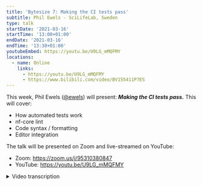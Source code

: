 ```yaml
---
title: 'Bytesize 7: Making the CI tests pass'
subtitle: Phil Ewels - SciLifeLab, Sweden
type: talk
startDate: '2021-03-16'
startTime: '13:00+01:00'
endDate: '2021-03-16'
endTime: '13:30+01:00'
youtubeEmbed: https://youtu.be/U9LG_mMQFMY
locations:
  - name: Online
    links:
      - https://youtu.be/U9LG_mMQFMY
      - https://www.bilibili.com/video/BV155411P7ES
---
```


This week, Phil Ewels ([@ewels](http://github.com/ewels/)) will present: _**Making the CI tests pass.**_
This will cover:

- How automated tests work
- nf-core lint
- Code syntax / formatting
- Editor integration

The talk will be presented on Zoom and live-streamed on YouTube:

- Zoom: <https://zoom.us/j/95310380847>
- YouTube: <https://youtu.be/U9LG_mMQFMY>

<details markdown="1"><summary>Video transcription</summary>

:::note
This text has been edited to make it suitable for reading
:::

The talk today is going to be less slides and more focused on a live demonstration because it’s probably best to learn this by doing. So please bear with me.

So a quick introduction. What is CI? CI stands for continuous integration, and basically that’s just another way of saying automated tests.

So every time we push a change to the code for any repository that has it set up, push a change to Github, do a `git commit` or a `git push`, that triggers some sort of CI. This will typically result in a test being run and a report that indicates whether that test has passed or failed.

[1:46](https://youtu.be/U9LG_mMQFMY?list=PL3xpfTVZLcNiSvvPWORbO32S1WDJqKp1e&t=109) The test itself is run by a dedicated service; the ones that have been most popular in the open source community are ones called Travis CI, which we used to use years ago on nf-core, Circle CI, which is used quite a lot and I think Sarek and BioConda use it, and then there’s the one we use at nf-core called GitHub Actions.

[2:46](https://youtu.be/U9LG_mMQFMY?list=PL3xpfTVZLcNiSvvPWORbO32S1WDJqKp1e&t=166) GitHub Actions is an added feature of GitHub itself, as an opt-in. Now these are super-flexible and powerful. It’s not just tests that you can run, but all kinds of different things. It doesn’t have to be code changes, you can have events such as opening a pull request, making a release, or even clicking a button on Github webpage if that’s configured.

So lots of different inputs to trigger things and we can have lots of different things that result. This is what I’ll cover during this talk today.

[3:12](https://youtu.be/U9LG_mMQFMY?list=PL3xpfTVZLcNiSvvPWORbO32S1WDJqKp1e&t=193) So you’ve likely often heard about continuous integration as CI/CD. CD is continuous deployment, which is the second part.

[3:34](https://youtu.be/U9LG_mMQFMY?list=PL3xpfTVZLcNiSvvPWORbO32S1WDJqKp1e&t=215) I’m just going to go into the live demo directory. I’m hoping it’s going to go better than the Tesla demo in the gif on the right here.

[3:52](https://youtu.be/U9LG_mMQFMY?list=PL3xpfTVZLcNiSvvPWORbO32S1WDJqKp1e&t=232) So, here is a pipeline. This is an nf-core pipeline. We have a special one actually, called the test pipeline. For all purposes, it behaves exactly like every other nf-core pipeline, so we can use it as a test-bed to check the code.

[4:11](https://youtu.be/U9LG_mMQFMY?list=PL3xpfTVZLcNiSvvPWORbO32S1WDJqKp1e&t=251) I should note that much of what I’m going to demonstrate here revolves around the nf-core tools helper package and we have a big release stacked up and ready to go.

[4:34](https://youtu.be/U9LG_mMQFMY?list=PL3xpfTVZLcNiSvvPWORbO32S1WDJqKp1e&t=274) As a a result, the demo I will be showing you will be with version 1.13 dev, which is about to become version 1.13 stable. That’s why things are a bit funny here [4:43](https://youtu.be/U9LG_mMQFMY?list=PL3xpfTVZLcNiSvvPWORbO32S1WDJqKp1e&t=283).

[4:46](https://youtu.be/U9LG_mMQFMY?list=PL3xpfTVZLcNiSvvPWORbO32S1WDJqKp1e&t=286) Then if you try and replicate what I’m doing right now with the production, with the main stable tag, it won’t work yet. But hopefully when we release this.

[4:52](https://youtu.be/U9LG_mMQFMY?list=PL3xpfTVZLcNiSvvPWORbO32S1WDJqKp1e&t=292) So anyway I’ve got my nf-core/pipeline here, and I’ve made some changes such as updating the `CHANGELOG` here [5:00](https://youtu.be/U9LG_mMQFMY?list=PL3xpfTVZLcNiSvvPWORbO32S1WDJqKp1e&t=301).

[5:06](https://youtu.be/U9LG_mMQFMY?list=PL3xpfTVZLcNiSvvPWORbO32S1WDJqKp1e&t=306) I’ve forked this pipeline, so you can see this is my Github username, and this is this pipeline that you can see is forked from the main one.

[5:13](https://youtu.be/U9LG_mMQFMY?list=PL3xpfTVZLcNiSvvPWORbO32S1WDJqKp1e&t=312) I’ve actually just pushed my change before the talk started, so if I go to the list of commits [5:16](https://youtu.be/U9LG_mMQFMY?list=PL3xpfTVZLcNiSvvPWORbO32S1WDJqKp1e&t=318), you will see the latest commit that I pushed here [5:21](https://youtu.be/U9LG_mMQFMY?list=PL3xpfTVZLcNiSvvPWORbO32S1WDJqKp1e&t=321).

[5:23](https://youtu.be/U9LG_mMQFMY?list=PL3xpfTVZLcNiSvvPWORbO32S1WDJqKp1e&t=323) If I remove a bunch of to-do things, this is pushed to GitHub [5:30](https://youtu.be/U9LG_mMQFMY?list=PL3xpfTVZLcNiSvvPWORbO32S1WDJqKp1e&t=330), and you will see that next to each one of the commits here in this log is a little tick or a cross. These are a summary of all the different tests. I can click on this little tick [5:42](https://youtu.be/U9LG_mMQFMY?list=PL3xpfTVZLcNiSvvPWORbO32S1WDJqKp1e&t=342) wherever I see it, and I’ll see a list of the different tests.

[5:46](https://youtu.be/U9LG_mMQFMY?list=PL3xpfTVZLcNiSvvPWORbO32S1WDJqKp1e&t=346) You see here that I’m being told that some of the CI tests are not successful.

Now if I jump here [5:51](https://youtu.be/U9LG_mMQFMY?list=PL3xpfTVZLcNiSvvPWORbO32S1WDJqKp1e&t=351), I can actually go through to this panel [5:53](https://youtu.be/U9LG_mMQFMY?list=PL3xpfTVZLcNiSvvPWORbO32S1WDJqKp1e&t=353), which is a part of Github actions and it tells me all the different tests which are running.

Now I can see a breakdown of all the different tests [5:58](https://youtu.be/U9LG_mMQFMY?list=PL3xpfTVZLcNiSvvPWORbO32S1WDJqKp1e&t=358), and whether they worked or not.

[6:03](https://youtu.be/U9LG_mMQFMY?list=PL3xpfTVZLcNiSvvPWORbO32S1WDJqKp1e&t=363) The one that’s jumped to this Markdown one, and this is a part of a group of nf-core linting.

What this does is that it looks over markdown code, which is written and we validate it against a code formatting check.

This is something we added a little while ago, and it doesn’t really matter how you do your markdown. In practical terms, it renders the same when people read it.

But it’s really helpful for us to code in a standardised way because we have so many contributors with nf-core.

It allows us to follow some sort of common guideline, and so we make heavy use of what we call code linters or code formatters, and this is what we are running into here [6:42](https://youtu.be/U9LG_mMQFMY?list=PL3xpfTVZLcNiSvvPWORbO32S1WDJqKp1e&t=402).

If you’re new to nf-core, it’s likely that you’ll hit this if you haven’t used it before. You’ll just add something to a `CHANGELOG` and it’ll look fine to you. Then you’ll push it and see a test failing.

So what this test does is it runs a command called ´markdownlint´ [6:56](https://youtu.be/U9LG_mMQFMY?list=PL3xpfTVZLcNiSvvPWORbO32S1WDJqKp1e&t=416), which is a package on [npm](https://www.npmjs.com/package/markdownlint) which you can install yourself.

[7:00](https://youtu.be/U9LG_mMQFMY?list=PL3xpfTVZLcNiSvvPWORbO32S1WDJqKp1e&t=420) You can see all the different stages of this and the bit that’s failed its run. I can also see that the command has run.

[7:06](https://youtu.be/U9LG_mMQFMY?list=PL3xpfTVZLcNiSvvPWORbO32S1WDJqKp1e&t=426) So I can run this locally if I want to, and it should give me exactly the same output.

[7:11](https://youtu.be/U9LG_mMQFMY?list=PL3xpfTVZLcNiSvvPWORbO32S1WDJqKp1e&t=431) And you can see that it says on this file `CHANGELOG` on line 6, that there’s something wrong with this rule in this linting tool where it says headings should be surrounded by blank lines.

[7:28](https://youtu.be/U9LG_mMQFMY?list=PL3xpfTVZLcNiSvvPWORbO32S1WDJqKp1e&t=448) You can write markdown or .yml or these other linters that we have and just see if it fails and then fix it manually, but that’s kind of dull.

[7:43](https://youtu.be/U9LG_mMQFMY?list=PL3xpfTVZLcNiSvvPWORbO32S1WDJqKp1e&t=463) So what we recommend is to set these up on the command line yourself, and all these tools have options to fix these things in place. But even better is to install plugins, which are a part of your browser.

[7:52](https://youtu.be/U9LG_mMQFMY?list=PL3xpfTVZLcNiSvvPWORbO32S1WDJqKp1e&t=473) So I have a plugin for vscode, which is what I am using here (and is fair for markdown linting).

[7:58](https://youtu.be/U9LG_mMQFMY?list=PL3xpfTVZLcNiSvvPWORbO32S1WDJqKp1e&t=478) In fact that is why I have this wiggly line along here because it says there’s something wrong with it. But best of all, it has automatic formatting built-in.

So if I save this file [8:06](https://youtu.be/U9LG_mMQFMY?list=PL3xpfTVZLcNiSvvPWORbO32S1WDJqKp1e&t=486), it fixes it for me automatically. I didn’t need to do anything.

So once you have your environment set up like this [8:10](https://youtu.be/U9LG_mMQFMY?list=PL3xpfTVZLcNiSvvPWORbO32S1WDJqKp1e&t=490), you just kind of forget about it and it always works because every time you hit save, it automatically fixes everything for you.

So I recommend setting this up. We’ve recently done set this extension pack up (with included extensions), and one of them is called `markdownlint`.

[8:35](https://youtu.be/U9LG_mMQFMY?list=PL3xpfTVZLcNiSvvPWORbO32S1WDJqKp1e&t=515) So if you just type in nf-core into the vscode package, you find this [8:39](https://youtu.be/U9LG_mMQFMY?list=PL3xpfTVZLcNiSvvPWORbO32S1WDJqKp1e&t=519).

Install it and activate all the things. One of them will be markdown, and you’ll get this kind of magic behaviour.

[8:46](https://youtu.be/U9LG_mMQFMY?list=PL3xpfTVZLcNiSvvPWORbO32S1WDJqKp1e&t=526) OK, so that’s fixed. If I go back and say `git status` [8:52](https://youtu.be/U9LG_mMQFMY?list=PL3xpfTVZLcNiSvvPWORbO32S1WDJqKp1e&t=532), and I can do `git diff CHANGELOG.md` [8:56](https://youtu.be/U9LG_mMQFMY?list=PL3xpfTVZLcNiSvvPWORbO32S1WDJqKp1e&t=536), and there you go, there’s my extra white line [8:58](https://youtu.be/U9LG_mMQFMY?list=PL3xpfTVZLcNiSvvPWORbO32S1WDJqKp1e&t=538),`fix markdownlint`, let’s push that change and we’ll see if that makes everything happy.

[9:09](https://youtu.be/U9LG_mMQFMY?list=PL3xpfTVZLcNiSvvPWORbO32S1WDJqKp1e&t=549) Go back to my pipeline, and now I can click on actions here [9:12](https://youtu.be/U9LG_mMQFMY?list=PL3xpfTVZLcNiSvvPWORbO32S1WDJqKp1e&t=552), and I’ll just see everything that runs.

You can see that this is a new action named after the commit running here [9:16](https://youtu.be/U9LG_mMQFMY?list=PL3xpfTVZLcNiSvvPWORbO32S1WDJqKp1e&t=556), or I can go to the little status icon next to the commit itself, and you can see this is still running at the moment, but I can click on it and see it running in real time.

[9:30](https://youtu.be/U9LG_mMQFMY?list=PL3xpfTVZLcNiSvvPWORbO32S1WDJqKp1e&t=570) So it’s just installed markdown lint and it has run markdown lint, and there is no output, which is a good thing.

[9:35](https://youtu.be/U9LG_mMQFMY?list=PL3xpfTVZLcNiSvvPWORbO32S1WDJqKp1e&t=575) And now I have a green tick next to markdown, so we have solved problem number one.

[9:43](https://youtu.be/U9LG_mMQFMY?list=PL3xpfTVZLcNiSvvPWORbO32S1WDJqKp1e&t=583) So the first class of continuous integration tests that we have is code linting or markdown yml, they’re all the same. Set up in your code editor and forget about it.

[9:54](https://youtu.be/U9LG_mMQFMY?list=PL3xpfTVZLcNiSvvPWORbO32S1WDJqKp1e&t=594) If you’re writing with nf-core/tools, there’s one for python as well, which is called [black](https://pypi.org/project/black/), but they’ll do the same thing.

[9:54](https://youtu.be/U9LG_mMQFMY?list=PL3xpfTVZLcNiSvvPWORbO32S1WDJqKp1e&t=598) Now there’s some other tests to be run, which are not quite as trivial, and the most important one is the nf-core one, which is the one we’ve built ourselves for the community.

[10:10](https://youtu.be/U9LG_mMQFMY?list=PL3xpfTVZLcNiSvvPWORbO32S1WDJqKp1e&t=610) This has been around since the start of nf-core and what we realised was that it was almost impossible to manually check that everyone was adhering to all the guidelines and best practices exactly as we wanted.

It was just too easy to miss stuff. So we like automation and have built a tool that checks the code in your pipeline. We update this continuously and that means that every time there’s a new release, it will come up with new tests. So pipeline developers, your CI test might fail until you’ve updated your pipeline.

[10:44](https://youtu.be/U9LG_mMQFMY?list=PL3xpfTVZLcNiSvvPWORbO32S1WDJqKp1e&t=644) That’s what we want. So here, you can see an example of a pipeline that has run this test and failed. So I can click on it and we can see the results now.

[10:55](https://youtu.be/U9LG_mMQFMY?list=PL3xpfTVZLcNiSvvPWORbO32S1WDJqKp1e&t=655) This is a command line tool and you can also run this locally.

[11:02](https://youtu.be/U9LG_mMQFMY?list=PL3xpfTVZLcNiSvvPWORbO32S1WDJqKp1e&t=662) So if I go to the pipeline and do `nf-core lint` and give it the pipeline directory, in this case a dot, it runs all the checks and does a few things about Conda packages and things and figures that out.

[11:21](https://youtu.be/U9LG_mMQFMY?list=PL3xpfTVZLcNiSvvPWORbO32S1WDJqKp1e&t=681) We get the same results here.

[11:23](https://youtu.be/U9LG_mMQFMY?list=PL3xpfTVZLcNiSvvPWORbO32S1WDJqKp1e&t=683) I recommend running this locally, just to check. One of the really nice things is that the output here has interactive hyperlinks built into it.

[11:34](https://youtu.be/U9LG_mMQFMY?list=PL3xpfTVZLcNiSvvPWORbO32S1WDJqKp1e&t=694) So if I hold down `command` on a Mac keyboard or `control` on Linux or a PC, you can see that these are actual links.

[11:43](https://youtu.be/U9LG_mMQFMY?list=PL3xpfTVZLcNiSvvPWORbO32S1WDJqKp1e&t=703) So if I want to find out more about what this is, it will take me to an nf-core webpage about this specific type of test.

[11:57](https://youtu.be/U9LG_mMQFMY?list=PL3xpfTVZLcNiSvvPWORbO32S1WDJqKp1e&t=717) We’ve updated this, so the soft-link didn’t work, but you can see long documentation about all of the different nf-core tests that we have here.

[12:06](https://youtu.be/U9LG_mMQFMY?list=PL3xpfTVZLcNiSvvPWORbO32S1WDJqKp1e&t=726) This is something we’ve just rebuilt extensively in this release. That’s how all this automatic linting works, but you can go to the nf-core website to figure out all of the reasoning behind each test and how to fix it.

[12:17](https://youtu.be/U9LG_mMQFMY?list=PL3xpfTVZLcNiSvvPWORbO32S1WDJqKp1e&t=737) Some of them are not super obvious, so we can go through it step-by-step.

[12:24](https://youtu.be/U9LG_mMQFMY?list=PL3xpfTVZLcNiSvvPWORbO32S1WDJqKp1e&t=744) There’s some stuff here that is brand new for this release, which is nice to talk about as well.

[12:29](https://youtu.be/U9LG_mMQFMY?list=PL3xpfTVZLcNiSvvPWORbO32S1WDJqKp1e&t=749) The bottom-up we have some stuff. We have a lot of tests passed, which is great.

[12:35](https://youtu.be/U9LG_mMQFMY?list=PL3xpfTVZLcNiSvvPWORbO32S1WDJqKp1e&t=755) By default, there’s a flag if you actually want to see every single test pass. But most of the time you don’t care.

[12:58](https://youtu.be/U9LG_mMQFMY?list=PL3xpfTVZLcNiSvvPWORbO32S1WDJqKp1e&t=778) When you create a new pipeline, you will see lots of things here. So these are not going to give you a little red cross but it’s good to cut that list down.

[13:12](https://youtu.be/U9LG_mMQFMY?list=PL3xpfTVZLcNiSvvPWORbO32S1WDJqKp1e&t=793) In this version of the tools, we have the ability to ignore link tests, which is a very much requested feature.

[13:20](https://youtu.be/U9LG_mMQFMY?list=PL3xpfTVZLcNiSvvPWORbO32S1WDJqKp1e&t=800) So I actually have a file in the root of my pipeline here. If I do `ls -a` to reveal all the hidden files, and then I do `cat.nf-core lint`, and you can see that I’ve specified in this config file and tools that the lint test (called files unchanged), should ignore this specific file.

That’s great because I’ve edited this and it would be failing anyway. But instead, it’s recognised this and ignored the file from this test.

[13:45](https://youtu.be/U9LG_mMQFMY?list=PL3xpfTVZLcNiSvvPWORbO32S1WDJqKp1e&t=825) You can fully ignore any lint tests now and you can customise which parts of certain tests such as which files to ignore on that level.

This is really powerful, especially if you are using nf-core/tools but are doing your own pipeline that has got nothing to do with nf-core.

[14:02](https://youtu.be/U9LG_mMQFMY?list=PL3xpfTVZLcNiSvvPWORbO32S1WDJqKp1e&t=842) You can see the problem here is that something failed.

[14:06](https://youtu.be/U9LG_mMQFMY?list=PL3xpfTVZLcNiSvvPWORbO32S1WDJqKp1e&t=846) There’s a test called `files_unchanged`, which checks whether files match the template, and it says that something has been edited in this file.

[14:15](https://youtu.be/U9LG_mMQFMY?list=PL3xpfTVZLcNiSvvPWORbO32S1WDJqKp1e&t=855) So basically this file shouldn’t be touched, so that’s wrong.

[14:19](https://youtu.be/U9LG_mMQFMY?list=PL3xpfTVZLcNiSvvPWORbO32S1WDJqKp1e&t=859) One of my favourite new features for this version of the release is that `nf-core lint` now has a --fix, which is going to save everyone so much time.

So before, you would have had to figure out, read the documentation, figure out, go look in the template, see what it should look like and then try to fix it yourself.

[14:34](https://youtu.be/U9LG_mMQFMY?list=PL3xpfTVZLcNiSvvPWORbO32S1WDJqKp1e&t=874) So now I can just say that I’d like to fix this test called `files_unchanged`. I can run linting again, and this time it’s going to not only spot them but also fix them.

[14:47](https://youtu.be/U9LG_mMQFMY?list=PL3xpfTVZLcNiSvvPWORbO32S1WDJqKp1e&t=887) I don’t have any tests failing now and you can see that I fixed this test. If I do get status, you can see it’s actually modified one of these files and if I could get this, you can see that I had this extra line that I had written in here.

[14:56](https://youtu.be/U9LG_mMQFMY?list=PL3xpfTVZLcNiSvvPWORbO32S1WDJqKp1e&t=899), and it’s deleted.

[15:01](https://youtu.be/U9LG_mMQFMY?list=PL3xpfTVZLcNiSvvPWORbO32S1WDJqKp1e&t=901) So now it’s matching the template and everything works.

[15:06](https://youtu.be/U9LG_mMQFMY?list=PL3xpfTVZLcNiSvvPWORbO32S1WDJqKp1e&t=906) So now if I commit this, this little red cross will hopefully turn into a green tick for the nf-core/tools.

[15:18](https://youtu.be/U9LG_mMQFMY?list=PL3xpfTVZLcNiSvvPWORbO32S1WDJqKp1e&t=918) You can see that I could have also fixed the `Conda` updates, which is just a nice and fast way to update all of the different `Conda` packages, but I chose not to do that this time.

[15:29](https://youtu.be/U9LG_mMQFMY?list=PL3xpfTVZLcNiSvvPWORbO32S1WDJqKp1e&t=929) This only works when you have no changes on your `git` repository and that means it will make whatever changes it can.

It can be quite aggressive, but if you don’t like it, you can always undo it by checking out the old code.

[15:44](https://youtu.be/U9LG_mMQFMY?list=PL3xpfTVZLcNiSvvPWORbO32S1WDJqKp1e&t=944) So if I do update this test, it gets rid of all those warnings about Conda packages.

[15:56](https://youtu.be/U9LG_mMQFMY?list=PL3xpfTVZLcNiSvvPWORbO32S1WDJqKp1e&t=956) You can see it has modified my environment file and updated all these packages.

[16:05](https://youtu.be/U9LG_mMQFMY?list=PL3xpfTVZLcNiSvvPWORbO32S1WDJqKp1e&t=965) I can always do `git checkout environment`, and I haven’t lost anything.

[16:11](https://youtu.be/U9LG_mMQFMY?list=PL3xpfTVZLcNiSvvPWORbO32S1WDJqKp1e&t=971) OK, so we go back here. Let’s see if this latest test works.

[16:27](https://youtu.be/U9LG_mMQFMY?list=PL3xpfTVZLcNiSvvPWORbO32S1WDJqKp1e&t=987) Fantastic, we’ve got the little green tick across the board! That’s what we like!

[16:32](https://youtu.be/U9LG_mMQFMY?list=PL3xpfTVZLcNiSvvPWORbO32S1WDJqKp1e&t=992) There are some little extra things that might be useful. You can see there’s a button up here [16:34](https://youtu.be/U9LG_mMQFMY?list=PL3xpfTVZLcNiSvvPWORbO32S1WDJqKp1e&t=996) for some of these tests. There isn’t for the `markdown linting` though.

[16:41](https://youtu.be/U9LG_mMQFMY?list=PL3xpfTVZLcNiSvvPWORbO32S1WDJqKp1e&t=1001) It has automatically saved the verbose log file from the linting run, so if you can’t figure something out, or you need extra information, try downloading this [16:49](https://youtu.be/U9LG_mMQFMY?list=PL3xpfTVZLcNiSvvPWORbO32S1WDJqKp1e&t=1009). It’s a massive log file that’s spitting out debug messages about how nf-core/tools is running. That might help you debug a little bit.

[17:00](https://youtu.be/U9LG_mMQFMY?list=PL3xpfTVZLcNiSvvPWORbO32S1WDJqKp1e&t=1020) Anyway, we’ve got all green tests there, so let’s open up a pull request.

[17:04](https://youtu.be/U9LG_mMQFMY?list=PL3xpfTVZLcNiSvvPWORbO32S1WDJqKp1e&t=1024) We go to the head pipeline, go to my fork, create pull requests.

[17:19](https://youtu.be/U9LG_mMQFMY?list=PL3xpfTVZLcNiSvvPWORbO32S1WDJqKp1e&t=1039) Don’t just delete all this, you should actually fill it in, but you know this is a live demo and I’m going to create a new pipeline.

[17:25](https://youtu.be/U9LG_mMQFMY?list=PL3xpfTVZLcNiSvvPWORbO32S1WDJqKp1e&t=1045) You pull request.

[17:29](https://youtu.be/U9LG_mMQFMY?list=PL3xpfTVZLcNiSvvPWORbO32S1WDJqKp1e&t=1049) So what I’ve deliberately put in here was a merged conflict because it’s something that happens quite often.

[17:35](https://youtu.be/U9LG_mMQFMY?list=PL3xpfTVZLcNiSvvPWORbO32S1WDJqKp1e&t=1055) I had said that tests can run on different event types, so the ones we’ve been looking at are push pull requests, and there’s also a pull request.

So when you open a pull request, you will have tests running on both push and pull requests, but if you have a merge conflict, nothing will run on the pull request. So you need to fix all the merge conflicts before the test will run.

[17:59](https://youtu.be/U9LG_mMQFMY?list=PL3xpfTVZLcNiSvvPWORbO32S1WDJqKp1e&t=1079) So while I was talking, some magic happened and we had github actions’ automated comment pop-up.

[18:06](https://youtu.be/U9LG_mMQFMY?list=PL3xpfTVZLcNiSvvPWORbO32S1WDJqKp1e&t=1086) I made another deliberate mistake when I opened this pull request. It is against the `master` branch. Now with nf-core/pipelines, we have only the stable released code on `master branch` because that’s the one that’s pulled by default.

[18:17](https://youtu.be/U9LG_mMQFMY?list=PL3xpfTVZLcNiSvvPWORbO32S1WDJqKp1e&t=1097) So it should have gone to the `development branch`, but it’s really easy to mess up because it’s a default.

[18:23](https://youtu.be/U9LG_mMQFMY?list=PL3xpfTVZLcNiSvvPWORbO32S1WDJqKp1e&t=1103) It happens a lot, so we get a comment that says, “Well hang on, one of the tests here failed.”

[18:31](https://youtu.be/U9LG_mMQFMY?list=PL3xpfTVZLcNiSvvPWORbO32S1WDJqKp1e&t=1111) There’s an automated test to check it, so I got a red cross and I got a comment saying this is what has happened and is what’s wrong. You don’t need to close and open your pull request again, you can just hit edit, change that to dev and we’re all good.

[18:46](https://youtu.be/U9LG_mMQFMY?list=PL3xpfTVZLcNiSvvPWORbO32S1WDJqKp1e&t=1126) So this comment won’t go away, but we can hide it and say it’s been resolved.

[18:52](https://youtu.be/U9LG_mMQFMY?list=PL3xpfTVZLcNiSvvPWORbO32S1WDJqKp1e&t=1132) This little red cross will also not disappear until I push a new commit. But I need to resolve the conflicts anyway, so let’s just do that quickly.

[19:01](https://youtu.be/U9LG_mMQFMY?list=PL3xpfTVZLcNiSvvPWORbO32S1WDJqKp1e&t=1141) If I go to the repository (and look at my remotes), I’ve got my fork set up as a remote called origin. I’ve got the main nf-core one set up as upstream.

[19:13](https://youtu.be/U9LG_mMQFMY?list=PL3xpfTVZLcNiSvvPWORbO32S1WDJqKp1e&t=1153) So I can do a `git pull upstream master`, and it tells me that I have a merge conflict.

[19:20](https://youtu.be/U9LG_mMQFMY?list=PL3xpfTVZLcNiSvvPWORbO32S1WDJqKp1e&t=1160) So if I hop into vscode, which is here, you can see the `merge conflicts` and `CHANGELOG`.

Sure enough, there are two lines, which have been added kind of in parallel, and git does not know how to merge in both. But, it’s just a `CHANGELOG`. We want both of these [19:33](https://youtu.be/U9LG_mMQFMY?list=PL3xpfTVZLcNiSvvPWORbO32S1WDJqKp1e&t=1173).

[19:34](https://youtu.be/U9LG_mMQFMY?list=PL3xpfTVZLcNiSvvPWORbO32S1WDJqKp1e&t=1174) So I can click accept both.

[19:37](https://youtu.be/U9LG_mMQFMY?list=PL3xpfTVZLcNiSvvPWORbO32S1WDJqKp1e&t=1177) There are some differences in the markdown styles here, so hopefully if I hit save, it will solve that.

[19:43](https://youtu.be/U9LG_mMQFMY?list=PL3xpfTVZLcNiSvvPWORbO32S1WDJqKp1e&t=1183) I can go back and `fix merge conflict`. This will do several things. It’s fixing a merge conflict so the pull request test will run. It’s also pushing a new change after I changed the target branch to dev.

[20:00](https://youtu.be/U9LG_mMQFMY?list=PL3xpfTVZLcNiSvvPWORbO32S1WDJqKp1e&t=1200) So the target branch test should now be passing, and we’ll see how much else is green.

[20:08](https://youtu.be/U9LG_mMQFMY?list=PL3xpfTVZLcNiSvvPWORbO32S1WDJqKp1e&t=1208) This is the point where I suspect we won’t get green across the board because of running on the development version of nf-core. I think we didn’t manage to scrape up every single test, but hopefully by the time you run this you will get all green tests at this point.

[20:39](https://youtu.be/U9LG_mMQFMY?list=PL3xpfTVZLcNiSvvPWORbO32S1WDJqKp1e&t=1239) So what I haven’t talked about so far is running workflow tests.

[20:43](https://youtu.be/U9LG_mMQFMY?list=PL3xpfTVZLcNiSvvPWORbO32S1WDJqKp1e&t=1243) So every nf-core pipeline has a way you can run it where you do `nextflow run pipeline name` and then you do `-profile test`. That runs the pipeline with a very tiny test dataset, which is downloaded from the web dynamically by an expert.

[20:57](https://youtu.be/U9LG_mMQFMY?list=PL3xpfTVZLcNiSvvPWORbO32S1WDJqKp1e&t=1257) So now basically, every single time you push or open a pull request, this test profile will be run.

[21:05](https://youtu.be/U9LG_mMQFMY?list=PL3xpfTVZLcNiSvvPWORbO32S1WDJqKp1e&t=1265) That just run the Nextflow pipeline and checks that it doesn’t crash and picks up a bunch of kind of potential problems here.

I’ve forgotten here that these tests are also quite intelligent. They check whether you have changed anything in the environment (the Docker file or Conda). If you have, then it will build a new Docker image before running the pipeline. If you haven’t, it will just pull it from Docker, which is a lot quicker.

[21:31](https://youtu.be/U9LG_mMQFMY?list=PL3xpfTVZLcNiSvvPWORbO32S1WDJqKp1e&t=1291) So we have to wait for this now to build a new Docker image, which might take too much time. But after that, you can see it’s going to install Nextflow and will then run the pipeline and check that it exits with a successful exit code.

[21:42](https://youtu.be/U9LG_mMQFMY?list=PL3xpfTVZLcNiSvvPWORbO32S1WDJqKp1e&t=1302) So that’s something you need to make sure is passing, and that can be run locally too.

[21:51](https://youtu.be/U9LG_mMQFMY?list=PL3xpfTVZLcNiSvvPWORbO32S1WDJqKp1e&t=1311) OK, so you see all your lines green and when this is all done, it will hopefully all be green as well.

[22:02](https://youtu.be/U9LG_mMQFMY?list=PL3xpfTVZLcNiSvvPWORbO32S1WDJqKp1e&t=1322) This is also something I’ve fixed for this release. So what you should start getting now is that when nf-core runs on pull requests, you should automatically get a comment.

[22:15](https://youtu.be/U9LG_mMQFMY?list=PL3xpfTVZLcNiSvvPWORbO32S1WDJqKp1e&t=1335) It would be very easy to not go into a log and see all the warnings, but we can get a summary here and see how actually we had some warnings. So this helps make those more visible and hopefully you can kind of solve those warnings.

[22:28](https://youtu.be/U9LG_mMQFMY?list=PL3xpfTVZLcNiSvvPWORbO32S1WDJqKp1e&t=1348) You’ve got some nice rendering of those same results.

[22:36](https://youtu.be/U9LG_mMQFMY?list=PL3xpfTVZLcNiSvvPWORbO32S1WDJqKp1e&t=1356) So when that all goes green, you get this screen across the board.

[22:38](https://youtu.be/U9LG_mMQFMY?list=PL3xpfTVZLcNiSvvPWORbO32S1WDJqKp1e&t=1358) You’ll need to get a pull request approval and then you will be able to take this and merge it because everything will be green.

[22:44](https://youtu.be/U9LG_mMQFMY?list=PL3xpfTVZLcNiSvvPWORbO32S1WDJqKp1e&t=1364) So that’s your continuous integration tests. There’s a Slack channel for linting, and that’s where I’d go to get help if I’ve encountered any problems with a pipeline and nf-core lint tests. Don’t suffer in silence.

</details>
